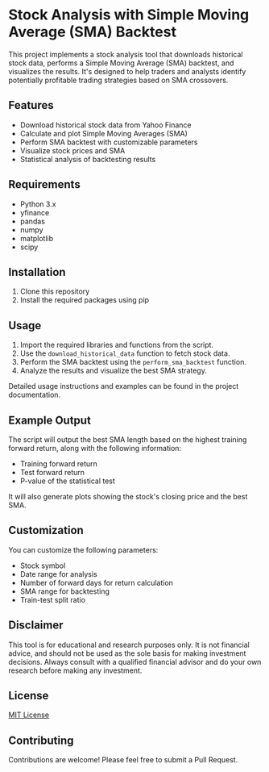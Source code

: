 # Stock Analysis with Simple Moving Average (SMA) Backtest

This project implements a stock analysis tool that downloads historical stock data, performs a Simple Moving Average (SMA) backtest, and visualizes the results. It's designed to help traders and analysts identify potentially profitable trading strategies based on SMA crossovers.

## Features

- Download historical stock data from Yahoo Finance
- Calculate and plot Simple Moving Averages (SMA)
- Perform SMA backtest with customizable parameters
- Visualize stock prices and SMA
- Statistical analysis of backtesting results

## Requirements

- Python 3.x
- yfinance
- pandas
- numpy
- matplotlib
- scipy

## Installation

1. Clone this repository
2. Install the required packages using pip

## Usage

1. Import the required libraries and functions from the script.
2. Use the `download_historical_data` function to fetch stock data.
3. Perform the SMA backtest using the `perform_sma_backtest` function.
4. Analyze the results and visualize the best SMA strategy.

Detailed usage instructions and examples can be found in the project documentation.

## Example Output

The script will output the best SMA length based on the highest training forward return, along with the following information:

- Training forward return
- Test forward return
- P-value of the statistical test

It will also generate plots showing the stock's closing price and the best SMA.

## Customization

You can customize the following parameters:

- Stock symbol
- Date range for analysis
- Number of forward days for return calculation
- SMA range for backtesting
- Train-test split ratio

## Disclaimer

This tool is for educational and research purposes only. It is not financial advice, and should not be used as the sole basis for making investment decisions. Always consult with a qualified financial advisor and do your own research before making any investment.

## License

[MIT License](LICENSE)

## Contributing

Contributions are welcome! Please feel free to submit a Pull Request.
